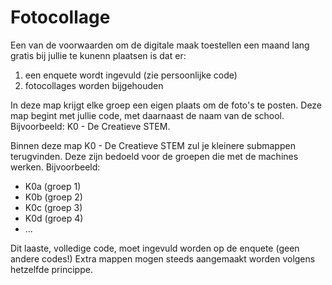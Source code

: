 # Fotocollage

Een van de voorwaarden om de digitale maak toestellen een maand lang gratis bij jullie te kunenn plaatsen is dat er:
1. een enquete wordt ingevuld (zie persoonlijke code)
2. fotocollages worden bijgehouden

In deze map krijgt elke groep een eigen plaats om de foto's te posten. 
Deze map begint met jullie code, met daarnaast de naam van de school.
Bijvoorbeeld: K0 - De Creatieve STEM. 

Binnen deze map K0 - De Creatieve STEM zul je kleinere submappen terugvinden. Deze zijn bedoeld voor de groepen die met de machines werken. Bijvoorbeeld:
* K0a (groep 1)
* K0b (groep 2)
* K0c (groep 3)
* K0d (groep 4)
* ...

Dit laaste, volledige code, moet ingevuld worden op de enquete (geen andere codes!)
Extra mappen mogen steeds aangemaakt worden volgens hetzelfde princippe.
